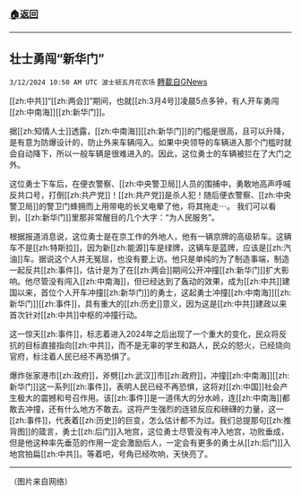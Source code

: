 ###  [:house:返回](README.md)
---


## 壮士勇闯“新华门”
`3/12/2024 10:50 AM UTC 波士顿五月花农场` [轉載自GNews](https://gnews.org/articles/2387352)

[[zh:中共]]“[[zh:两会]]”期间，也就[[zh:3月4号]]凌晨5点多钟，有人开车勇闯[[zh:中南海]][[zh:新华门]]。

据[[zh:知情人士]]透露，[[zh:中南海]][[zh:新华门]]的门槛是很高，且可以升降，是有意为防爆设计的，防止外来车辆闯入。如果中央领导的车辆进入那个门槛时就会自动降下，所以一般车辆是很难进入的。因此，这位勇士的车辆被拦在了大门之外。

这位勇士下车后，在便衣警察、[[zh:中央警卫局]]人员的围捕中，勇敢地高声呼喊反共口号，打倒[[zh:共产党]]！[[zh:共产党]]是杀人犯！随后便衣警察、[[zh:中央警卫局]]的警卫门蜂拥而上用带电的长叉电晕了他，将其拖走⋯。  我们可以看到，[[zh:新华门]]里那非常醒目的几个大字：“为人民服务”。

根据报道消息说，这位勇士是在京工作的外地人，他有一辆京牌的高级轿车。这辆车不是[[zh:特斯拉]]，因为新[[zh:能源]]车是绿牌，这辆车是蓝牌，应该是[[zh:汽油]]车。据说这个人并无冤屈，也没有要上访。他只是单纯的为了制造事端，制造一起反共[[zh:事件]]，估计是为了在[[zh:两会]]期间公开冲撞[[zh:新华门]]扩大影响。他尽管没有闯入[[zh:中南海]]，但已经达到了轰动的效果，成为[[zh:中共]]建国以来，首位个人开车冲撞[[zh:新华门]]的勇士，这起勇士冲撞[[zh:中南海]][[zh:新华门]][[zh:事件]]，具有重大的[[zh:历史]]意义，因为这是[[zh:中共]]建政以来首次针对[[zh:中共]]中枢的冲撞行动。

这一惊天[[zh:事件]]，标志着进入2024年之后出现了一个重大的变化，民众将反抗的目标直接指向[[zh:中共]]，而不是无辜的学生和路人，民众的怒火，已经烧向官府，标注着人民已经不再恐惧了。

爆炸张家港市[[zh:政府]]，斧劈[[zh:武汉]]市[[zh:政府]]，冲撞[[zh:中南海]][[zh:新华门]]这一系列[[zh:事件]]，表明人民已经不再恐惧，这将对[[zh:中国]]社会产生极大的震撼和号召作用。该[[zh:事件]]是一道伟大的分水岭，连[[zh:中南海]]都敢去冲撞，还有什么地方不敢去。这将产生强烈的连锁反应和磅礴的力量，这一[[zh:事件]]，代表着[[zh:历史]]的巨变，怎么估计都不为过。我们总提那句[[zh:推背图]]的箴言，勇士[[zh:后门]]入地宫，这位勇士尽管没有冲入地宫，功败垂成，但是他这种率先垂范的作用一定会激励后人，一定会有更多的勇士从[[zh:后门]]入地宫拍扁[[zh:中共]]。等着吧，号角已经吹响，天快亮了。

---
（图片来自网络）
